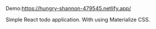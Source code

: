 Demo:https://hungry-shannon-479545.netlify.app/

Simple React todo application. With using Materialize CSS.
